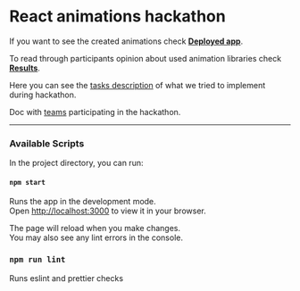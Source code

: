 # React animations hackathon

If you want to see the created animations check **[Deployed app](https://selleo-react-animations-hackathon.netlify.app/)**.

To read through participants opinion about used animation libraries check **[Results](./RESULTS.md)**.

Here you can see the [tasks description](https://docs.google.com/document/d/14Htew_YzCVcP5lT1-s6sgbaAwsGik1jPs_rkA0RtzY8/edit#) of what we tried to implement during hackathon.

Doc with [teams](https://docs.google.com/spreadsheets/d/1wKo5fcuxizddfrIq8AoTrRJD_oiPFTWAhWn32k14NXI/edit#gid=0) participating in the hackathon.

---

### Available Scripts

In the project directory, you can run:

#### `npm start`

Runs the app in the development mode.\
Open [http://localhost:3000](http://localhost:3000) to view it in your browser.

The page will reload when you make changes.\
You may also see any lint errors in the console.

### `npm run lint`

Runs eslint and prettier checks
